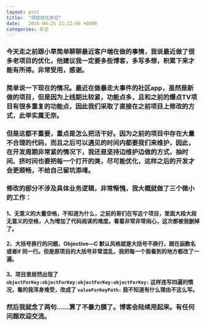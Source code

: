 ```yaml
---
layout: post
title:  "项目优化杂记"
date:   2016-04-25 21:22:46 +0800
categories: 杂记
---
```


### 今天走之前跟小草简单聊聊最近客户端在做的事情，我说最近做了很多老项目的优化，他建议我一定要多些博客，多写多想，积累下来才能有所得。非常受用，感谢。

### 简单说一下现在的情况。最近在做暴走大事件的社区app，虽然是新做的项目，但是因为上线期比较紧，功能点多，且和之前的爆点TV项目有很多重复的功能点，因此我们采取了直接在之前项目上修改的方式，此举实属无奈。

### 但是这都不重要，重点是怎么把活干好。因为之前的项目中存在大量不合理的代码，而且之后可以遇见的时间内都要我们来维护，因此，在开发周期非常紧的情况下，我还是坚持边维护边做的方式，抽时间、挤时间也要把每一个打开的类，尽可能优化，这样之后的开发才会更顺畅，不给自己留坑添堵。

### 修改的部分不涉及具体业务逻辑，非常惭愧，我大概就做了三个微小的工作：

#### 1、无意义的大量空格，不知道为什么，之前的哥们在写这个项目，里面大段大段无意义的空格，人为增加了代码阅读的难度。看着非常非常闹心，这次都被我删掉了。

#### 2、大括号换行的问题，Objective—C 默认风格就是大括号不换行，跟在函数名或者if 同一行。但是原项目的大括号非常混乱，我把每一个我看到的地方都改了一遍。

#### 3、项目里居然出现了 `objectForKey:objectForKey:objectForKey:objectForKey:` 这样连写四遍的情况，看的我浑身难受，改成了 `valueForKeyPath:` 我不知道有什么理由不这么写。

### 然后我就念了两句……算了不暴力膜了。博客会陆续用起来。有任何问题欢迎交流。